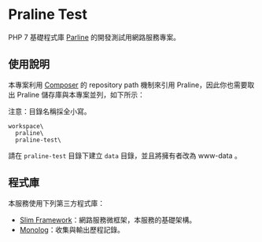 Praline Test
============

PHP 7 基礎程式庫 [Parline](https://github/slimek/Praline) 的開發測試用網路服務專案。

使用說明
--------

本專案利用 [Composer](https://getcomposer.org/) 的 repository path 機制來引用 Praline，因此你也需要取出 Praline 儲存庫與本專案並列，如下所示：

注意：目錄名稱採全小寫。

```
workspace\
  praline\
  praline-test\
```  

請在 `praline-test` 目錄下建立 `data` 目錄，並且將擁有者改為 www-data 。


程式庫
------

本服務使用下列第三方程式庫：

* [Slim Framework](https://www.slimframework.com/)：網路服務微框架，本服務的基礎架構。
* [Monolog](https://seldaek.github.io/monolog/)：收集與輸出歷程記錄。
